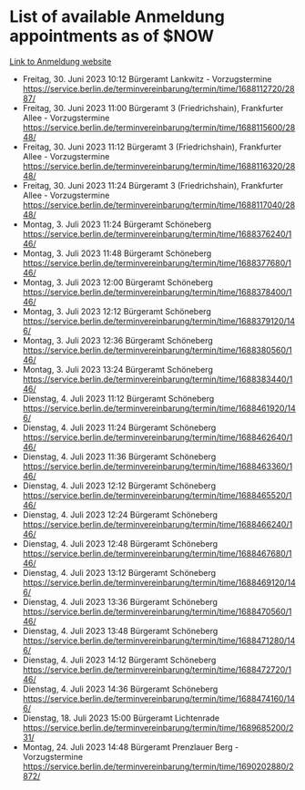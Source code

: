 # List of available Anmeldung appointments as of $NOW
[Link to Anmeldung website](https://service.berlin.de/terminvereinbarung/termin/tag.php?termin=1&anliegen[]=120686&dienstleisterlist=122210,122217,327316,122219,327312,122227,327314,122231,327346,122243,327348,122254,122252,329742,122260,329745,122262,329748,122271,327278,122273,327274,122277,327276,330436,122280,327294,122282,327290,122284,327292,122291,327270,122285,327266,122286,327264,122296,327268,150230,329760,122297,327286,122294,327284,122312,329763,122314,329775,122304,327330,122311,327334,122309,327332,317869,122281,327352,122279,329772,122283,122276,327324,122274,327326,122267,329766,122246,327318,122251,327320,122257,327322,122208,327298,122226,327300&herkunft=http%3A%2F%2Fservice.berlin.de%2Fdienstleistung%2F120686%2F)
- Freitag, 30. Juni 2023 10:12 Bürgeramt Lankwitz - Vorzugstermine https://service.berlin.de/terminvereinbarung/termin/time/1688112720/2887/
- Freitag, 30. Juni 2023 11:00 Bürgeramt 3 (Friedrichshain), Frankfurter Allee - Vorzugstermine https://service.berlin.de/terminvereinbarung/termin/time/1688115600/2848/
- Freitag, 30. Juni 2023 11:12 Bürgeramt 3 (Friedrichshain), Frankfurter Allee - Vorzugstermine https://service.berlin.de/terminvereinbarung/termin/time/1688116320/2848/
- Freitag, 30. Juni 2023 11:24 Bürgeramt 3 (Friedrichshain), Frankfurter Allee - Vorzugstermine https://service.berlin.de/terminvereinbarung/termin/time/1688117040/2848/
- Montag, 3. Juli 2023 11:24 Bürgeramt Schöneberg https://service.berlin.de/terminvereinbarung/termin/time/1688376240/146/
- Montag, 3. Juli 2023 11:48 Bürgeramt Schöneberg https://service.berlin.de/terminvereinbarung/termin/time/1688377680/146/
- Montag, 3. Juli 2023 12:00 Bürgeramt Schöneberg https://service.berlin.de/terminvereinbarung/termin/time/1688378400/146/
- Montag, 3. Juli 2023 12:12 Bürgeramt Schöneberg https://service.berlin.de/terminvereinbarung/termin/time/1688379120/146/
- Montag, 3. Juli 2023 12:36 Bürgeramt Schöneberg https://service.berlin.de/terminvereinbarung/termin/time/1688380560/146/
- Montag, 3. Juli 2023 13:24 Bürgeramt Schöneberg https://service.berlin.de/terminvereinbarung/termin/time/1688383440/146/
- Dienstag, 4. Juli 2023 11:12 Bürgeramt Schöneberg https://service.berlin.de/terminvereinbarung/termin/time/1688461920/146/
- Dienstag, 4. Juli 2023 11:24 Bürgeramt Schöneberg https://service.berlin.de/terminvereinbarung/termin/time/1688462640/146/
- Dienstag, 4. Juli 2023 11:36 Bürgeramt Schöneberg https://service.berlin.de/terminvereinbarung/termin/time/1688463360/146/
- Dienstag, 4. Juli 2023 12:12 Bürgeramt Schöneberg https://service.berlin.de/terminvereinbarung/termin/time/1688465520/146/
- Dienstag, 4. Juli 2023 12:24 Bürgeramt Schöneberg https://service.berlin.de/terminvereinbarung/termin/time/1688466240/146/
- Dienstag, 4. Juli 2023 12:48 Bürgeramt Schöneberg https://service.berlin.de/terminvereinbarung/termin/time/1688467680/146/
- Dienstag, 4. Juli 2023 13:12 Bürgeramt Schöneberg https://service.berlin.de/terminvereinbarung/termin/time/1688469120/146/
- Dienstag, 4. Juli 2023 13:36 Bürgeramt Schöneberg https://service.berlin.de/terminvereinbarung/termin/time/1688470560/146/
- Dienstag, 4. Juli 2023 13:48 Bürgeramt Schöneberg https://service.berlin.de/terminvereinbarung/termin/time/1688471280/146/
- Dienstag, 4. Juli 2023 14:12 Bürgeramt Schöneberg https://service.berlin.de/terminvereinbarung/termin/time/1688472720/146/
- Dienstag, 4. Juli 2023 14:36 Bürgeramt Schöneberg https://service.berlin.de/terminvereinbarung/termin/time/1688474160/146/
- Dienstag, 18. Juli 2023 15:00 Bürgeramt Lichtenrade https://service.berlin.de/terminvereinbarung/termin/time/1689685200/231/
- Montag, 24. Juli 2023 14:48 Bürgeramt Prenzlauer Berg - Vorzugstermine https://service.berlin.de/terminvereinbarung/termin/time/1690202880/2872/
